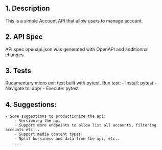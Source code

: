 ## 1. Description 
This is a simple Account API that allow users to manage account.

## 2. API Spec 
API spec openapi.json was generated with OpenAPI and additionnal changes. 

## 3. Tests
Rudamentary micro unit test built with pytest. Run test:
    - Install: pytest
    - Navigate to: app/
    - Execute: pytest

## 4. Suggestions:
    - Some suggestions to productionize the api:
        - Versioning the api
        - Support more endpoints to allow list all accounts, filtering accounts etc...
        - Support media content types
        - Split bussiness and data from the api, etc..
        ...
